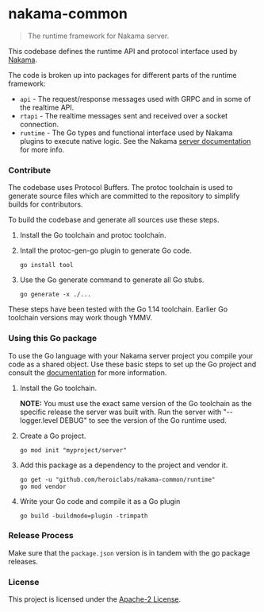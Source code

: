 nakama-common
===

> The runtime framework for Nakama server.

This codebase defines the runtime API and protocol interface used by [Nakama](https://github.com/heroiclabs/nakama).

The code is broken up into packages for different parts of the runtime framework:

* `api` - The request/response messages used with GRPC and in some of the realtime API.
* `rtapi` - The realtime messages sent and received over a socket connection.
* `runtime` - The Go types and functional interface used by Nakama plugins to execute native logic. See the Nakama [server documentation](https://heroiclabs.com/docs/runtime-code-basics/) for more info.

### Contribute

The codebase uses Protocol Buffers. The protoc toolchain is used to generate source files which are committed to the repository to simplify builds for contributors.

To build the codebase and generate all sources use these steps.

1. Install the Go toolchain and protoc toolchain.

2. Intall the protoc-gen-go plugin to generate Go code.

   ```shell
   go install tool
   ```

3. Use the Go generate command to generate all Go stubs.

   ```shell
   go generate -x ./...
   ```

These steps have been tested with the Go 1.14 toolchain. Earlier Go toolchain versions may work though YMMV.

### Using this Go package

To use the Go language with your Nakama server project you compile your code as a shared object. Use these basic steps to set up the Go project and consult the [documentation](https://heroiclabs.com/docs/runtime-code-basics/) for more information.

1. Install the Go toolchain.

   __NOTE:__ You must use the exact same version of the Go toolchain as the specific release the server was built with. Run the server with "--logger.level DEBUG" to see the version of the Go runtime used.

2. Create a Go project.

   ```shell
   go mod init "myproject/server"
   ```

3. Add this package as a dependency to the project and vendor it.

   ```shell
   go get -u "github.com/heroiclabs/nakama-common/runtime"
   go mod vendor
   ```

3. Write your Go code and compile it as a Go plugin

   ```shell
   go build -buildmode=plugin -trimpath
   ```

### Release Process

Make sure that the `package.json` version is in tandem with the go package releases.

### License

This project is licensed under the [Apache-2 License](https://github.com/heroiclabs/nakama-common/blob/master/LICENSE).
